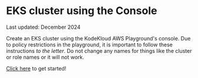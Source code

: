 # EKS cluster using the Console

Last updated: December 2024

Create an EKS cluster using the KodeKloud AWS Playground's console. Due to policy restrictions in the playground, it is important to follow these instructions *to the letter*. Do not change any names for things like the cluster or role names or it will not work.

[Click here](./docs/01-sign-in.md) to get started!

